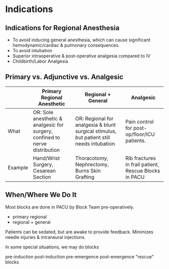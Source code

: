 # Indications

## Indications for Regional Anesthesia

* To avoid inducing general anesthesia, which can cause significant hemodynamic/cardiac & pulmonary consequences.
* To avoid intubation
* Superior intraoperative & post-operative analgesia compared to IV
* Childbirth/Labor Analgesia

## Primary vs. Adjunctive vs. Analgesic

|| Primary Regional Anesthetic | Regional + General | Analgesic |
| --- | --- | --- | --- |
| What | OR: Sole anesthetic & analgesic for surgery, confined to nerve distribution | OR: Regional for analgesia & blunt surgical stimulus, but patient still needs intubation | Pain control for post-op/floor/ICU patients.
| Example | Hand/Wrist Surgery, Cesarean Section | Thoracotomy, Nephrectomy, Burns Skin Grafting | Rib fractures in frail patient, Rescue Blocks in PACU

## When/Where We Do It

Most blocks are done in PACU by Block Team pre-operatively.

* primary regional
* regional + general

Patients can be sedated, but are awake to provide feedback.  Minimizes needle injuries & intraneural injections.

In some special situations, we may do blocks

pre-induction
post-induction
pre-emergence
post-emergence "rescue" blocks
